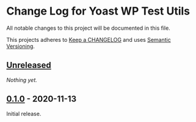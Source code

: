 # Change Log for Yoast WP Test Utils

All notable changes to this project will be documented in this file.

This projects adheres to [Keep a CHANGELOG](http://keepachangelog.com/) and uses [Semantic Versioning](http://semver.org/).


## [Unreleased]

_Nothing yet._


## [0.1.0] - 2020-11-13

Initial release.


[Unreleased]: https://github.com/Yoast/wp-test-utils/compare/0.1.0...HEAD
[0.1.0]: https://github.com/Yoast/wp-test-utils/compare/35bd47e4d59568ee0bf0997b49111c6fd0da7a8e...0.1.0
